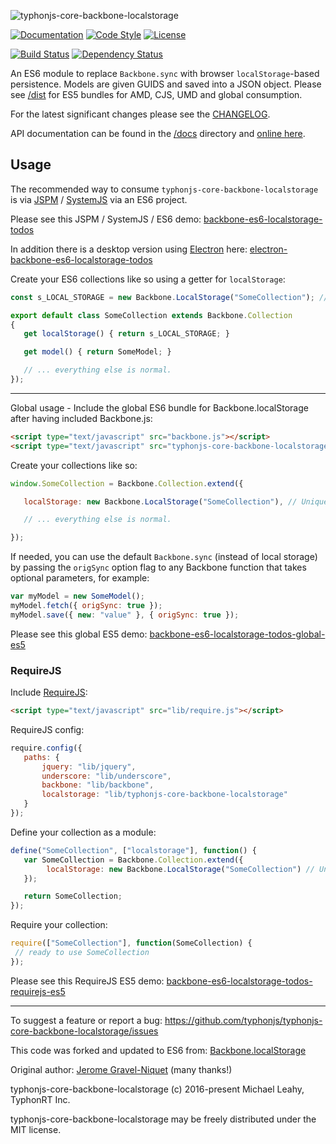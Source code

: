 ![typhonjs-core-backbone-localstorage](http://i.imgur.com/De4CUnb.png)

[![Documentation](http://js.docs.typhonrt.org/typhonjs-core-backbone-localstorage/badge.svg)](http://js.docs.typhonrt.org/backbone-es6/)
[![Code Style](https://img.shields.io/badge/code%20style-allman-yellowgreen.svg?style=flat)](https://en.wikipedia.org/wiki/Indent_style#Allman_style)
[![License](https://img.shields.io/badge/license-MIT-yellowgreen.svg?style=flat)](https://github.com/typhonjs/typhonjs-core-backbone-localstorage/blob/master/LICENSE)

[![Build Status](https://travis-ci.org/typhonjs/typhonjs-core-backbone-localstorage.svg?branch=master)](https://travis-ci.org/typhonjs/typhonjs-core-backbone-localstorage)
[![Dependency Status](https://www.versioneye.com/user/projects/563b3b1c1d47d40015000a91/badge.svg?style=flat)](https://www.versioneye.com/user/projects/563b3b1c1d47d40015000a91)

An ES6 module to replace `Backbone.sync` with browser `localStorage`-based persistence. Models are given GUIDS
and saved into a JSON object. Please see 
[/dist](https://github.com/typhonjs/typhonjs-core-backbone-localstorage/tree/master/dist) for ES5 bundles for AMD, 
CJS, UMD and global consumption.

For the latest significant changes please see the [CHANGELOG](https://github.com/typhonjs/typhonjs-core-backbone-localstorage/blob/master/CHANGELOG.md).

API documentation can be found in the [/docs](https://github.com/typhonjs/typhonjs-core-backbone-localstorage/tree/master/docs) directory and [online here](http://js.docs.typhonrt.org/typhonjs-core-backbone-localstorage/).

## Usage

The recommended way to consume `typhonjs-core-backbone-localstorage` is via [JSPM](http://jspm.io/) / [SystemJS](https://github.com/systemjs/systemjs) via an ES6 project.

Please see this JSPM / SystemJS / ES6 demo: [backbone-es6-localstorage-todos](https://github.com/typhonjs-demos/backbone-es6-localstorage-todos)

In addition there is a desktop version using [Electron](http://electron.atom.io/) here:
[electron-backbone-es6-localstorage-todos](https://github.com/typhonjs-demos/electron-backbone-es6-localstorage-todos)

Create your ES6 collections like so using a getter for `localStorage`:

```javascript
const s_LOCAL_STORAGE = new Backbone.LocalStorage("SomeCollection"); // Unique name within your app.

export default class SomeCollection extends Backbone.Collection
{
   get localStorage() { return s_LOCAL_STORAGE; }

   get model() { return SomeModel; }

   // ... everything else is normal.
});
```

------

Global usage - Include the global ES6 bundle for Backbone.localStorage after having included Backbone.js:

```html
<script type="text/javascript" src="backbone.js"></script>
<script type="text/javascript" src="typhonjs-core-backbone-localstorage.js"></script>
```

Create your collections like so:

```javascript
window.SomeCollection = Backbone.Collection.extend({

   localStorage: new Backbone.LocalStorage("SomeCollection"), // Unique name within your app.

   // ... everything else is normal.

});
```

If needed, you can use the default `Backbone.sync` (instead of local storage) by passing the `origSync` option flag
to any Backbone function that takes optional parameters, for example:

```javascript
var myModel = new SomeModel();
myModel.fetch({ origSync: true });
myModel.save({ new: "value" }, { origSync: true });
```

Please see this global ES5 demo: [backbone-es6-localstorage-todos-global-es5](https://github.com/typhonjs-demos/backbone-es6-localstorage-todos-global-es5)

### RequireJS

Include [RequireJS](http://requirejs.org):

```html
<script type="text/javascript" src="lib/require.js"></script>
```

RequireJS config:
```javascript
require.config({
   paths: {
       jquery: "lib/jquery",
       underscore: "lib/underscore",
       backbone: "lib/backbone",
       localstorage: "lib/typhonjs-core-backbone-localstorage"
   }
});
```

Define your collection as a module:
```javascript
define("SomeCollection", ["localstorage"], function() {
   var SomeCollection = Backbone.Collection.extend({
        localStorage: new Backbone.LocalStorage("SomeCollection") // Unique name within your app.
   });

   return SomeCollection;
});
```

Require your collection:
```javascript
require(["SomeCollection"], function(SomeCollection) {
 // ready to use SomeCollection
});
```

Please see this RequireJS ES5 demo: [backbone-es6-localstorage-todos-requirejs-es5](https://github.com/typhonjs-demos/backbone-es6-localstorage-todos-requirejs-es5)

------

To suggest a feature or report a bug:
https://github.com/typhonjs/typhonjs-core-backbone-localstorage/issues

This code was forked and updated to ES6 from: 
[Backbone.localStorage](https://github.com/jeromegn/Backbone.localStorage)

Original author: [Jerome Gravel-Niquet](https://github.com/jeromegn) (many thanks!)

typhonjs-core-backbone-localstorage (c) 2016-present Michael Leahy, TyphonRT Inc. 

typhonjs-core-backbone-localstorage may be freely distributed under the MIT license.
